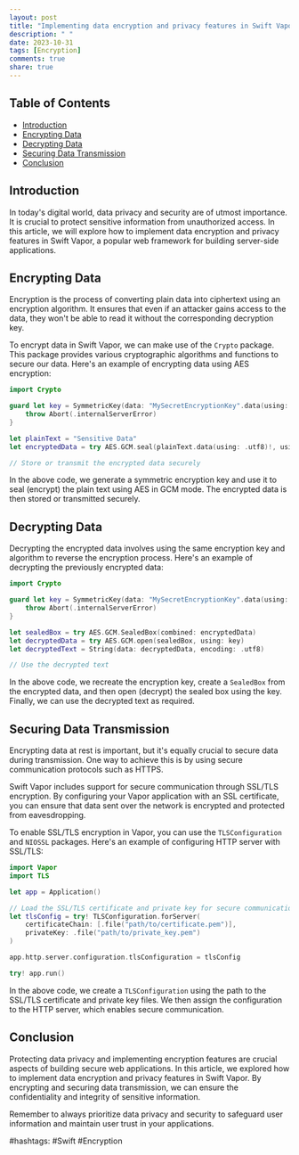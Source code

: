 ```yaml
---
layout: post
title: "Implementing data encryption and privacy features in Swift Vapor"
description: " "
date: 2023-10-31
tags: [Encryption]
comments: true
share: true
---
```


## Table of Contents
- [Introduction](#introduction)
- [Encrypting Data](#encrypting-data)
- [Decrypting Data](#decrypting-data)
- [Securing Data Transmission](#securing-data-transmission)
- [Conclusion](#conclusion)

## Introduction
In today's digital world, data privacy and security are of utmost importance. It is crucial to protect sensitive information from unauthorized access. In this article, we will explore how to implement data encryption and privacy features in Swift Vapor, a popular web framework for building server-side applications.

## Encrypting Data
Encryption is the process of converting plain data into ciphertext using an encryption algorithm. It ensures that even if an attacker gains access to the data, they won't be able to read it without the corresponding decryption key.

To encrypt data in Swift Vapor, we can make use of the `Crypto` package. This package provides various cryptographic algorithms and functions to secure our data. Here's an example of encrypting data using AES encryption:

```swift
import Crypto

guard let key = SymmetricKey(data: "MySecretEncryptionKey".data(using: .utf8)!) else {
    throw Abort(.internalServerError)
}

let plainText = "Sensitive Data"
let encryptedData = try AES.GCM.seal(plainText.data(using: .utf8)!, using: key).combined

// Store or transmit the encrypted data securely
```

In the above code, we generate a symmetric encryption key and use it to seal (encrypt) the plain text using AES in GCM mode. The encrypted data is then stored or transmitted securely.

## Decrypting Data
Decrypting the encrypted data involves using the same encryption key and algorithm to reverse the encryption process. Here's an example of decrypting the previously encrypted data:

```swift
import Crypto

guard let key = SymmetricKey(data: "MySecretEncryptionKey".data(using: .utf8)!) else {
    throw Abort(.internalServerError)
}

let sealedBox = try AES.GCM.SealedBox(combined: encryptedData)
let decryptedData = try AES.GCM.open(sealedBox, using: key)
let decryptedText = String(data: decryptedData, encoding: .utf8)

// Use the decrypted text
```

In the above code, we recreate the encryption key, create a `SealedBox` from the encrypted data, and then open (decrypt) the sealed box using the key. Finally, we can use the decrypted text as required.

## Securing Data Transmission
Encrypting data at rest is important, but it's equally crucial to secure data during transmission. One way to achieve this is by using secure communication protocols such as HTTPS.

Swift Vapor includes support for secure communication through SSL/TLS encryption. By configuring your Vapor application with an SSL certificate, you can ensure that data sent over the network is encrypted and protected from eavesdropping.

To enable SSL/TLS encryption in Vapor, you can use the `TLSConfiguration` and `NIOSSL` packages. Here's an example of configuring HTTP server with SSL/TLS:

```swift
import Vapor
import TLS

let app = Application()

// Load the SSL/TLS certificate and private key for secure communication
let tlsConfig = try! TLSConfiguration.forServer(
    certificateChain: [.file("path/to/certificate.pem")],
    privateKey: .file("path/to/private_key.pem")
)

app.http.server.configuration.tlsConfiguration = tlsConfig

try! app.run()
```

In the above code, we create a `TLSConfiguration` using the path to the SSL/TLS certificate and private key files. We then assign the configuration to the HTTP server, which enables secure communication.

## Conclusion
Protecting data privacy and implementing encryption features are crucial aspects of building secure web applications. In this article, we explored how to implement data encryption and privacy features in Swift Vapor. By encrypting and securing data transmission, we can ensure the confidentiality and integrity of sensitive information. 

Remember to always prioritize data privacy and security to safeguard user information and maintain user trust in your applications.

#hashtags: #Swift #Encryption